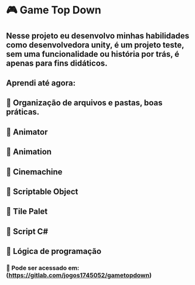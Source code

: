# 🎮 Game Top Down
## Nesse projeto eu desenvolvo minhas habilidades como desenvolvedora unity, é um projeto teste, sem uma funcionalidade ou história por trás, é apenas para fins didáticos.
##  Aprendi até agora:
## 🔸 Organização de arquivos e pastas, boas práticas.
## 🔸 Animator
## 🔸 Animation
## 🔸 Cinemachine
## 🔸 Scriptable Object
## 🔸 Tile Palet
## 🔸 Script C#
## 🔸 Lógica de programação
### 🔗 Pode ser acessado em: (https://gitlab.com/jogos1745052/gametopdown)
